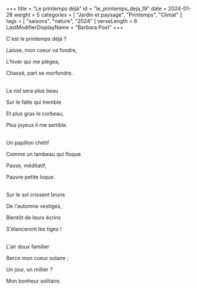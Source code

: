 +++
title = "Le printemps déjà"
id = "le_printemps_deja_19"
date = 2024-01-28
weight = 5
categories = [ "Jardin et paysage", "Printemps", "Climat" ]
tags = [ "saisons", "nature", "2024" ]
verseLength = 6
LastModifierDisplayName = "Barbara Post"
+++

C'est le printemps déjà ?

Laisse, mon coeur va fondre,

L'hiver qui me piégea,

Chassé, part se morfondre.

 \
Le nid sera plus beau

Sur le faîte qui tremble

Et plus gras le corbeau,

Plus joyeux il me semble.

 \
Un papillon chétif

Comme un lambeau qui floque

Passe, méditatif,

Pauvre petite loque.

 \
Sur le sol crissent bruns

De l'automne vestiges,

Bientôt de leurs écrins

S'élanceront les tiges !

 \
L'air doux familier

Berce mon coeur solaire ;

Un jour, un millier ?

Mon bonheur solitaire.

